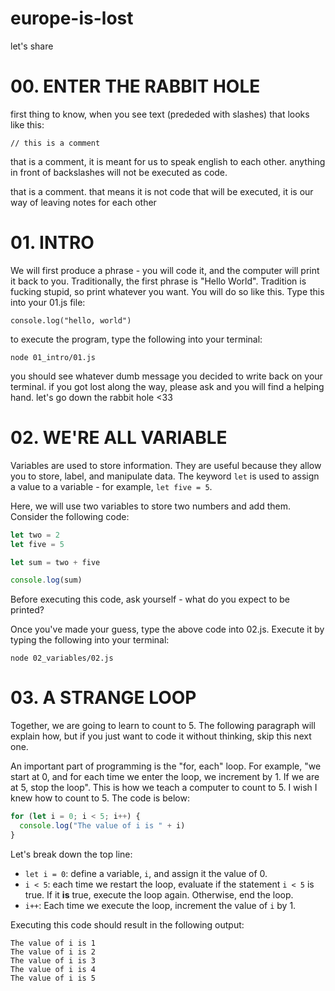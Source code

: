 # europe-is-lost
let's share

# 00. ENTER THE RABBIT HOLE
first thing to know, when you see text (prededed with slashes) that looks like this:

`// this is a comment`

that is a comment, it is meant for us to speak english to each other. anything in front of backslashes will not be executed as code.

that is a comment. that means it is not code that will be executed, it is our way of leaving notes for each other

# 01. INTRO 
We will first produce a phrase - you will code it, and the computer will print it back to you. Traditionally, the first phrase is "Hello World". Tradition is fucking stupid, so print whatever you want. You will do so like this. Type this into your 01.js file:

`console.log("hello, world")`

to execute the program, type the following into your terminal:

`node 01_intro/01.js`

you should see whatever dumb message you decided to write back on your terminal. if you got lost along the way, please ask and you will find a helping hand. let's go down the rabbit hole <33

# 02. WE'RE ALL VARIABLE
Variables are used to store information. They are useful because they allow you to store, label, and manipulate data. The keyword `let` is used to assign a value to a variable - for example, `let five = 5`.

Here, we will use two variables to store two numbers and add them. Consider the following code:

```js
let two = 2
let five = 5

let sum = two + five

console.log(sum)
```

Before executing this code, ask yourself - what do you expect to be printed?

Once you've made your guess, type the above code into 02.js. Execute it by typing the following into your terminal:

`node 02_variables/02.js`

# 03. A STRANGE LOOP
Together, we are going to learn to count to 5. The following paragraph will explain how, but if you just want to code it without thinking, skip this next one.

An important part of programming is the "for, each" loop. For example, "we start at 0, and for each time we enter the loop, we increment by 1. If we are at 5, stop the loop". This is how we teach a computer to count to 5. I wish I knew how to count to 5. The code is below:

```js
for (let i = 0; i < 5; i++) {
  console.log("The value of i is " + i)
}
```

Let's break down the top line:
- `let i = 0`: define a variable, `i`, and assign it the value of 0.
- `i < 5`: each time we restart the loop, evaluate if the statement `i < 5` is true. If it **is** true, execute the loop again. Otherwise, end the loop.
- `i++`: Each time we execute the loop, increment the value of `i` by 1.

Executing this code should result in the following output:
```
The value of i is 1
The value of i is 2
The value of i is 3
The value of i is 4
The value of i is 5
``` 
